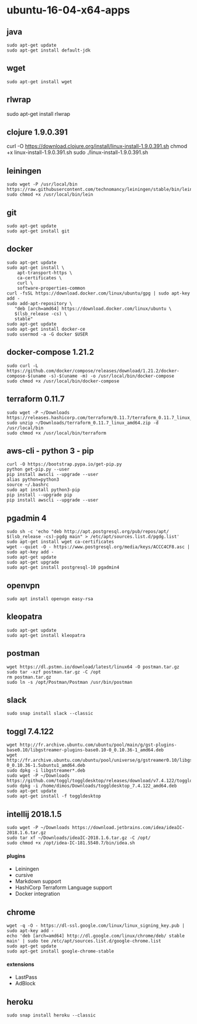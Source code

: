 # ubuntu-16-04-x64-apps

## java
```
sudo apt-get update
sudo apt-get install default-jdk
```

## wget
```
sudo apt-get install wget
```

## rlwrap

sudo apt-get install rlwrap

## clojure 1.9.0.391

curl -O https://download.clojure.org/install/linux-install-1.9.0.391.sh
chmod +x linux-install-1.9.0.391.sh
sudo ./linux-install-1.9.0.391.sh

## leiningen

```
sudo wget -P /usr/local/bin https://raw.githubusercontent.com/technomancy/leiningen/stable/bin/lein
sudo chmod +x /usr/local/bin/lein
```

## git
```
sudo apt-get update
sudo apt-get install git
```

## docker
```
sudo apt-get update
sudo apt-get install \
    apt-transport-https \
    ca-certificates \
    curl \
    software-properties-common
curl -fsSL https://download.docker.com/linux/ubuntu/gpg | sudo apt-key add -
sudo add-apt-repository \
   "deb [arch=amd64] https://download.docker.com/linux/ubuntu \
   $(lsb_release -cs) \
   stable"
sudo apt-get update
sudo apt-get install docker-ce
sudo usermod -a -G docker $USER
```

## docker-compose 1.21.2
```
sudo curl -L https://github.com/docker/compose/releases/download/1.21.2/docker-compose-$(uname -s)-$(uname -m) -o /usr/local/bin/docker-compose
sudo chmod +x /usr/local/bin/docker-compose
```

## terraform 0.11.7
```
sudo wget -P ~/Downloads https://releases.hashicorp.com/terraform/0.11.7/terraform_0.11.7_linux_amd64.zip
sudo unzip ~/Downloads/terraform_0.11.7_linux_amd64.zip -d /usr/local/bin
sudo chmod +x /usr/local/bin/terraform
```

## aws-cli - python 3 - pip
```
curl -O https://bootstrap.pypa.io/get-pip.py
python get-pip.py --user
pip install awscli --upgrade --user
alias python=python3
source ~/.bashrc
sudo apt install python3-pip
pip install --upgrade pip
pip install awscli --upgrade --user
```

## pgadmin 4
```
sudo sh -c 'echo "deb http://apt.postgresql.org/pub/repos/apt/ $(lsb_release -cs)-pgdg main" > /etc/apt/sources.list.d/pgdg.list'
sudo apt-get install wget ca-certificates
wget --quiet -O - https://www.postgresql.org/media/keys/ACCC4CF8.asc | sudo apt-key add -
sudo apt-get update
sudo apt-get upgrade
sudo apt-get install postgresql-10 pgadmin4
```

## openvpn
```
sudo apt install openvpn easy-rsa
```

## kleopatra
```
sudo apt-get update
sudo apt-get install kleopatra
```

## postman
```
wget https://dl.pstmn.io/download/latest/linux64 -O postman.tar.gz
sudo tar -xzf postman.tar.gz -C /opt
rm postman.tar.gz
sudo ln -s /opt/Postman/Postman /usr/bin/postman
```

## slack
```
sudo snap install slack --classic
```

## toggl 7.4.122
```
wget http://fr.archive.ubuntu.com/ubuntu/pool/main/g/gst-plugins-base0.10/libgstreamer-plugins-base0.10-0_0.10.36-1_amd64.deb
wget http://fr.archive.ubuntu.com/ubuntu/pool/universe/g/gstreamer0.10/libgstreamer0.10-0_0.10.36-1.5ubuntu1_amd64.deb
sudo dpkg -i libgstreamer*.deb
sudo wget -P ~/Downloads https://github.com/toggl/toggldesktop/releases/download/v7.4.122/toggldesktop_7.4.122_amd64.deb
sudo dpkg -i /home/dimos/Downloads/toggldesktop_7.4.122_amd64.deb
sudo apt-get update
sudo apt-get install -f toggldesktop
```

## intellij 2018.1.5
```
sudo wget -P ~/Downloads https://download.jetbrains.com/idea/ideaIC-2018.1.6.tar.gz
sudo tar xf ~/Downloads/ideaIC-2018.1.6.tar.gz -C /opt/
sudo chmod +x /opt/idea-IC-181.5540.7/bin/idea.sh
```
#### plugins
* Leiningen
* cursive
* Markdown support
* HashiCorp Terraform Language support
* Docker integration

## chrome
```
wget -q -O - https://dl-ssl.google.com/linux/linux_signing_key.pub | sudo apt-key add -
echo 'deb [arch=amd64] http://dl.google.com/linux/chrome/deb/ stable main' | sudo tee /etc/apt/sources.list.d/google-chrome.list
sudo apt-get update
sudo apt-get install google-chrome-stable
```
#### extensions
* LastPass
* AdBlock

## heroku
```
sudo snap install heroku --classic
```
